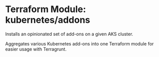 # Terraform Module: kubernetes/addons

Installs an opinionated set of add-ons on a given AKS cluster.

Aggregates various Kubernetes add-ons into one Terraform module for easier usage with Terragrunt.



